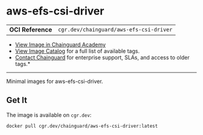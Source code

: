<!--monopod:start-->
# aws-efs-csi-driver
| | |
| - | - |
| **OCI Reference** | `cgr.dev/chainguard/aws-efs-csi-driver` |


* [View Image in Chainguard Academy](https://edu.chainguard.dev/chainguard/chainguard-images/reference/aws-efs-csi-driver/overview/)
* [View Image Catalog](https://console.enforce.dev/images/catalog) for a full list of available tags.
* [Contact Chainguard](https://www.chainguard.dev/chainguard-images) for enterprise support, SLAs, and access to older tags.*

---
<!--monopod:end-->

Minimal images for aws-efs-csi-driver.

## Get It

The image is available on `cgr.dev`:

```
docker pull cgr.dev/chainguard/aws-efs-csi-driver:latest
```
